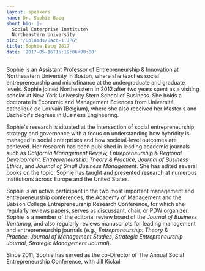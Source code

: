 ```yaml
---
layout: speakers
name: Dr. Sophie Bacq
short_bio: |-
  Social Enterprise Institute\
  Northeastern University
pic: "/uploads/Bacq-1.JPG"
title: Sophie Bacq 2017
date: '2017-05-16T15:19:06+00:00'
---
```

Sophie is an Assistant Professor of Entrepreneurship & Innovation at Northeastern University in Boston, where she teaches social entrepreneurship and microfinance at the undergraduate and graduate levels. Sophie joined Northeastern in 2012 after two years spent as a visiting scholar at New York University Stern School of Business. She holds a doctorate in Economic and Management Sciences from Université catholique de Louvain (Belgium), where she also received her Master's and Bachelor's degrees in Business Engineering.

Sophie's research is situated at the intersection of social entrepreneurship, strategy and governance with a focus on understanding how hybridity is managed in social enterprises and how societal-level outcomes are achieved. Her research has been published in leading academic journals such as *California Management Review, Entrepreneurship & Regional Development, Entrepreneurship: Theory & Practice, Journal of Business Ethics*, and *Journal of Small Business Management*. She has edited several books on the topic. Sophie has taught and presented research at numerous institutions across Europe and the United States.

Sophie is an active participant in the two most important management and entrepreneurship conferences, the Academy of Management and the Babson College Entrepreneurship Research Conference, for which she regularly reviews papers, serves as discussant, chair, or PDW organizer. Sophie is a member of the editorial review board of the *Journal of Business Venturing*, and also regularly reviews manuscripts for leading management and entrepreneurship journals (e.g., *Entrepreneurship: Theory & Practice*, *Journal of Management Studies*, *Strategic Entrepreneurship Journal*, *Strategic Management Journal*). 

Since 2011, Sophie has served as the co-Director of The Annual Social Entrepreneurship Conference, with Jill Kickul.